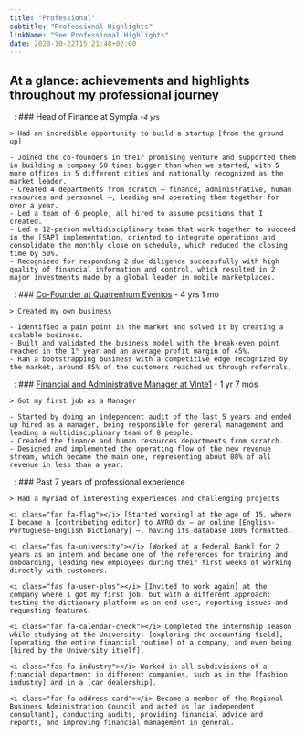 ```yaml
---
title: "Professional"
subtitle: "Professional Highlights"
linkName: "See Professional Highlights"
date: 2020-10-22T15:21:48+02:00
---
```


## At a glance: achievements and highlights throughout my professional journey

 
:   ### Head of Finance at Sympla -<small>*4 yrs*</small>

    > Had an incredible opportunity to build a startup [from the ground up]
    
    - Joined the co-founders in their promising venture and supported them in building a company 50 times bigger than when we started, with 5 more offices in 5 different cities and nationally recognized as the market leader.
    - Created 4 departments from scratch – finance, administrative, human resources and personnel –, leading and operating them together for over a year.
    - Led a team of 6 people, all hired to assume positions that I created.
    - Led a 12-person multidisciplinary team that work together to succeed in the [SAP] implementation, oriented to integrate operations and consolidate the monthly close on schedule, which reduced the closing time by 50%.
    - Recognized for responding 2 due diligence successfully with high quality of financial information and control, which resulted in 2 major investments made by a global leader in mobile marketplaces.

[from the ground up]:      /timeline/startup_sympla/ "See this event in the timeline"

 
:   ### [Co-Founder at Quatrenhum Eventos] - 4 yrs 1 mo

    > Created my own business

    - Identified a pain point in the market and solved it by creating a scalable business.
    - Built and validated the business model with the break-even point reached in the 1° year and an average profit margin of 45%.
    - Ran a bootstrapping business with a competitive edge recognized by the market, around 85% of the customers reached us through referrals.

[Co-Founder at Quatrenhum Eventos]:      /timeline/own_business/ "See this event in the timeline"

 
:   ### [Financial and Administrative Manager at Vinte1] - 1 yr 7 mos

    > Got my first job as a Manager

    - Started by doing an independent audit of the last 5 years and ended up hired as a manager, being responsible for general management and leading a multidisciplinary team of 8 people.
    - Created the finance and human resources departments from scratch.
    - Designed and implemented the operating flow of the new revenue stream, which became the main one, representing about 80% of all revenue in less than a year.

[Financial and Administrative Manager at Vinte1]:      /timeline/manager_first/ "See this event in the timeline"

 
:   ### Past 7 years of professional experience

    > Had a myriad of interesting experiences and challenging projects

    <i class="far fa-flag"></i> [Started working] at the age of 15, where I became a [contributing editor] to AVRO dx – an online [English-Portuguese-English Dictionary] –, having its database 100% formatted.

    <i class="fas fa-university"></i> [Worked at a Federal Bank] for 2 years as an intern and became one of the references for training and onboarding, leading new employees during their first weeks of working directly with customers.

    <i class="fas fa-user-plus"></i> [Invited to work again] at the company where I got my first job, but with a different approach: testing the dictionary platform as an end-user, reporting issues and requesting features.

    <i class="far fa-calendar-check"></i> Completed the internship season while studying at the University: [exploring the accounting field], [operating the entire financial routine] of a company, and even being [hired by the University itself].

    <i class="fas fa-industry"></i> Worked in all subdivisions of a financial department in different companies, such as in the [fashion industry] and in a [car dealership].

    <i class="far fa-address-card"></i> Became a member of the Regional Business Administration Council and acted as [an independent consultant], conducting audits, providing financial advice and reports, and improving financial management in general.

[Started working]:                            /timeline/first_job/ "See this event in the timeline"
[contributing editor]:                        http://editor.avrodx.com.br/about/credits
[English-Portuguese-English Dictionary]:      http://www.avro.com.br/#avrodx
[Worked at a Federal Bank]:                   /timeline/internship_bank/ "See this event in the timeline"
[Invited to work again]:                      /timeline/back_origins/ "See this event in the timeline"
[exploring the accounting field]:             /timeline/accounting_internship/ "See this event in the timeline"
[operating the entire financial routine]:     /timeline/financial_internship/ "See this event in the timeline"
[hired by the University itself]:             /timeline/extension_internship/ "See this event in the timeline"
[fashion industry]:                           /timeline/ended_internshipseason/ "See this event in the timeline"
[car dealership]:                             /timeline/alternated_jobs/ "See this event in the timeline"
[an independent consultant]:                  /timeline/first_consultancies/ "See this event in the timeline"